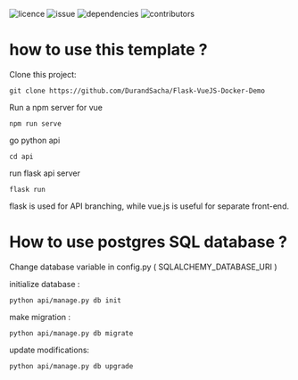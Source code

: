 ![licence](https://img.shields.io/github/license/DurandSacha/Flask-VueJS-Docker-Demo)
![issue](https://img.shields.io/github/issues/DurandSacha/Flask-VueJS-Docker-Demo)
![dependencies](https://img.shields.io/github/dependencies-out%20of%20date-orange/DurandSacha/Flask-VueJS-Docker-Demo)
![contributors](https://img.shields.io/github/contributors/DurandSacha/Flask-VueJS-Docker-Demo)

# how to use this template ? 

Clone this project:

    git clone https://github.com/DurandSacha/Flask-VueJS-Docker-Demo

Run a npm server for vue

    npm run serve

go python api

    cd api

run flask api server

    flask run


flask is used for API branching, while vue.js is useful for separate front-end.

# How to use postgres SQL database ?

Change database variable in config.py ( SQLALCHEMY_DATABASE_URI )

initialize database :

    python api/manage.py db init
    
make migration :

    python api/manage.py db migrate
    
update modifications:

    python api/manage.py db upgrade



